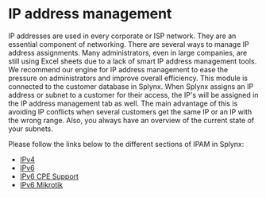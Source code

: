 IP address management
==========

IP addresses are used in every corporate or ISP network. They are an essential component of  networking. There are several ways to manage IP address assignments. Many administrators, even in large companies, are still using Excel sheets due to a lack of smart IP address management tools. We recommend our engine for IP address management to ease the pressure on administrators and improve overall efficiency. This module is connected to the customer database in Splynx. When Splynx assigns an IP address or subnet to a customer for their access, the IP's will be assigned in the IP address management tab as well. The main advantage of this is avoiding IP conflicts when several customers get the same IP or an IP with the wrong range. Also, you always have an overview of the current state of your subnets.

Please follow the links below to the different sections of IPAM in Splynx:

* [IPv4](networking/ip_address_management/ipv4/ipv4_address_management.md)
* [IPv6](networking/ip_address_management/ipv6/ipv6.md)
 * [IPv6 CPE Support](networking/ip_address_management/ipv6/ipv6_cpe_support/ipv6_cpe_support.md)
  * [IPv6 Mikrotik](networking/ip_address_management/ipv6/ipv6_mikrotik/ipv6_mikrotik.md)
